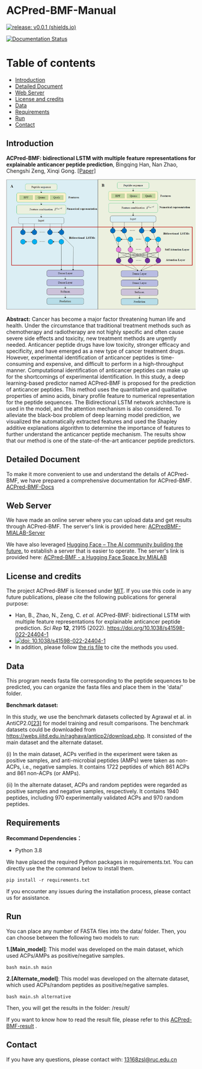 # ACPred-BMF-Manual

[![release: v0.0.1 (shields.io)](https://img.shields.io/badge/release-v0.0.1-blue)](https://github.com/RUC-MIALAB/ACPred-BMF/releases)

[![Documentation Status](https://readthedocs.org/projects/psaia/badge/?version=latest)](https://acpred-bmf.readthedocs.io/en/latest/?badge=latest)

# Table of contents

- [Introduction](#introduction)
- [Detailed Document](#detailed-document)
- [Web Server](#web-server)
- [License and credits](#license-and-credits)
- [Data](#data)
- [Requirements](#requirements)
- [Run](#run)
- [Contact](#contact)



## Introduction

**ACPred-BMF: bidirectional LSTM with multiple feature representations for explainable anticancer peptide prediction**, Bingqing Han, Nan Zhao, Chengshi Zeng, Xinqi Gong. [[Paper]](https://www.nature.com/articles/s41598-022-24404-1)

![Introduction](paper_first.png)

**Abstract:** Cancer has become a major factor threatening human life and health. Under the circumstance that traditional treatment methods such as chemotherapy and radiotherapy are not highly specific and often cause severe side effects and toxicity, new treatment methods are urgently needed. Anticancer peptide drugs have low toxicity, stronger efficacy and specificity, and have emerged as a new type of cancer treatment drugs. However, experimental identification of anticancer peptides is time-consuming and expensive, and difficult to perform in a high-throughput manner. Computational identification of anticancer peptides can make up for the shortcomings of experimental identification. In this study, a deep learning-based predictor named ACPred-BMF is proposed for the prediction of anticancer peptides. This method uses the quantitative and qualitative properties of amino acids, binary profile feature to numerical representation for the peptide sequences. The Bidirectional LSTM network architecture is used in the model, and the attention mechanism is also considered. To alleviate the black-box problem of deep learning model prediction, we visualized the automatically extracted features and used the Shapley additive explanations algorithm to determine the importance of features to further understand the anticancer peptide mechanism. The results show that our method is one of the state-of-the-art anticancer peptide predictors.

## Detailed Document

To make it more convenient to use and understand the details of ACPred-BMF, we have prepared a comprehensive documentation for ACPred-BMF. [ACPred-BMF-Docs](https://acpred-bmf.readthedocs.io/en/latest/)

## Web Server

We have made an online server where you can upload data and get results through ACPred-BMF. The server's link is provided here: [ACPredBMF-MIALAB-Server](http://mialab.ruc.edu.cn/ACPredBMFServer/)

We have also leveraged [Hugging Face – The AI community building the future.](https://huggingface.co/) to establish a server that is easier to operate. The server's link is provided here: [ACPred-BMF - a Hugging Face Space by MIALAB](https://huggingface.co/spaces/MIALAB/ACPred-BMF)

## License and credits

The project ACPred-BMF is licensed under [MIT](./LICENSE).
If you use this code in any future publications, please cite the following publications for general purpose:

- Han, B., Zhao, N., Zeng, C. *et al.* ACPred-BMF: bidirectional LSTM with multiple feature representations for explainable anticancer peptide prediction. *Sci Rep* **12**, 21915 (2022). https://doi.org/10.1038/s41598-022-24404-1
- [![doi: 10.1038/s41598-022-24404-1](https://img.shields.io/badge/DOI:10.1038/s41598022244041-blue)](https://doi.org/10.1038/s41598-022-24404-1)
- In addition, please follow [the ris file](CITATIONS.ris) to cite the methods you used.

## Data

This program needs fasta file corresponding to the peptide sequences to be predicted, you can organize the fasta files and place them in the 'data/' folder.

**Benchmark dataset:**

In this study, we use the benchmark datasets collected by Agrawal et al. in AntiCP2.0[[23]](https://www.nature.com/articles/s41598-022-24404-1#ref-CR23) for model training and result comparisons. The benchmark datasets could be downloaded from https://webs.iiitd.edu.in/raghava/anticp2/download.php. It consisted of the main dataset and the alternate dataset.

(i) In the main dataset, ACPs verified in the experiment were taken as positive samples, and anti-microbial peptides (AMPs) were taken as non-ACPs, i.e., negative samples. It contains 1722 peptides of which 861 ACPs and 861 non-ACPs (or AMPs).

(ii) In the alternate dataset, ACPs and random peptides were regarded as positive samples and negative samples, respectively. It contains 1940 peptides, including 970 experimentally validated ACPs and 970 random peptides.

## Requirements

**Recommand Dependencies：**

* Python 3.8

We have placed the required Python packages in requirements.txt. You can directly use the the command below to install them.

```
pip install -r requirements.txt
```

If you encounter any issues during the installation process, please contact us for assistance.

## Run

You can place any number of FASTA files into the data/ folder. Then, you can choose between the following two models to run:

**1.[Main_model]**: This model was developed on the main dataset, which used ACPs/AMPs as positive/negative samples.

```
bash main.sh main
```

**2.[Alternate_model]**: This model was developed on the alternate dataset, which used ACPs/random peptides as positive/negative samples.

```
bash main.sh alternative
```

Then, you will get the results in the folder: /result/

If you want to know how to read the result file, please refer to this [ACPred-BMF-result](https://acpred-bmf.readthedocs.io/en/latest/quick_start/How_to_Read_the_results.html) .


## Contact

If you have any questions, please contact with: 13168zsl@ruc.edu.cn



